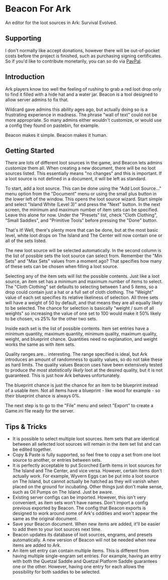 # Beacon For Ark
An editor for the loot sources in Ark: Survival Evolved.

## Supporting
I don't normally like accept donations, however there will be out-of-pocket costs before the project is finished, such as purchasing signing certificates. So if you'd like to contribute monetarily, you can so do via [PayPal](https://www.paypal.com/cgi-bin/webscr?cmd=_s-xclick&hosted_button_id=ZX4EE4YTSP9LS).

## Introduction
Ark players know too well the feeling of rushing to grab a red loot drop only to find it filled with a hide hat and a water jar. Beacon is a tool designed to allow server admins to fix that.

Wildcard gave admins this ability ages ago, but actually doing so is a frustrating experience in madness. The phrase "wall of text" could not be more appropriate. So many admins either wouldn't customize, or would use a config they found on pastebin, for example.

Beacon makes it simple. Beacon makes it human.

## Getting Started
There are lots of different loot sources in the game, and Beacon lets admins customize them all. When creating a new document, there will be no loot sources listed. This essentially means "no changes" and this is important. If a loot source is not defined in a document, it will be left as standard.

To start, add a loot source. This can be done using the "Add Loot Source…" menu option from the "Document" menu or using the small plus button in the lower left of the window. This opens the loot source wizard. Start simple and select "Island White (Level 3)" and press the "Next" button. In the next screen, the minimum and maximum number of item sets can be specified. Leave this alone for now. Under the "Presets" list, check "Cloth Clothing", "Small Saddles", and "Primitive Tools" before pressing the "Done" button.

That's it! Well, there's plenty more that can be done, but at the most basic level, white loot drops on The Island and The Center will now contain one or all of the sets listed.

The new loot source will be selected automatically. In the second column is the list of possible sets the loot source can select from. Remember the "Min Sets" and "Max Sets" values from a moment ago? That specifies how many of these sets can be chosen when filling a loot source.

Selecting any of the item sets will list the possible contents. Just like a loot source, an item set has a minimum and maximum number of items to select. The "Cloth Clothing" set defaults to selecting between 1 and 5 items, so a drop could contain just a hat or a full set of cloth clothing. The "Weight" value of each set specifies its relative likeliness of selection. All three sets will have a weight of 50 by default, and that means they are all equally likely to be selected. The chance for selection is basically "weight / sum of all weights" so increasing the value of one set to 100 would make it 50% likely to be chosen, vs 25% for the other two sets.

Inside each set is the list of possible contents. Item set entries have a minimum quantity, maximum quantity, minimum quality, maximum quality, weight, and blueprint chance. Quantities need no explanation, and weight works the same as with item sets.

Quality ranges are... interesting. The range specified is ideal, but Ark introduces an amount of randomness to quality values, so do not take these as hard limits. The quality values Beacon uses have been extensively tested to produce *the most statistically likely* loot at the desired quality, but it is not guaranteed. This is just how Ark behaves unfortunately.

The blueprint chance is just the chance for an item to be blueprint instead of a usable item. Not all items have a blueprint - like wood for example - so their blueprint chance is always 0%.

The next step is to go to the "File" menu and select "Export" to create a Game.ini file ready for the server.

## Tips & Tricks
- It is possible to select multiple loot sources. Item sets that are identical between all selected loot sources will remain in the item set list and can be edited together.
- Copy & Paste is fully supported, so feel free to copy a set from one loot source to another, or entries between sets.
- It is perfectly acceptable to put Scorched Earth items in loot sources for The Island and The Center, and vice versa. However, certain items don't actually work. For example, Wyvern Eggs can be put into a loot source on The Island, but cannot actually be hatched as they will vanish when placed on the ground for incubating. Other things just don't make sense, such as Oil Pumps on The Island. Just be aware.
- Existing server configs can be imported. However, this isn't very convenient, as item sets won't have names. Don't import a config previous exported by Beacon. The config that Beacon exports is designed to work around some of Ark's oddities and won't appear the same as the original document.
- Save your Beacon document. When new items are added, it'll be easier to add them to your loot sources next time.
- Beacon updates its database of loot sources, engrams, and presets automatically. A new version of Beacon will not be needed when new items are added to Ark.
- An item set entry can contain multiple items. This is different from having multiple single-engram set entries. For example, having an entry with both the Quetzal Saddle and Quetzal Platform Saddle guarantees one or the other. However, having one entry for each allows the possibility for both saddles to be selected.